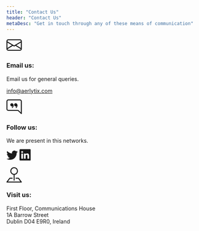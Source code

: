 ```yaml
---
title: "Contact Us"
header: "Contact Us"
metaDesc: "Get in touch through any of these means of communication"
---
```


<article>
<div class="container col-md-12">
    <div class="row row-cols-1 row-cols-md-2 mb-3 text-center">
      <div class="col mb-4">
        <div class="card pt-5 pb-5 rounded-6">
            <div class="contact__icon mb-3">
            <svg class="brand-color" xmlns="http://www.w3.org/2000/svg" width="2.5rem" height="2.5rem" fill="currentColor" class="bi bi-envelope" viewBox="0 0 16 16">
  <path d="M0 4a2 2 0 0 1 2-2h12a2 2 0 0 1 2 2v8a2 2 0 0 1-2 2H2a2 2 0 0 1-2-2V4Zm2-1a1 1 0 0 0-1 1v.217l7 4.2 7-4.2V4a1 1 0 0 0-1-1H2Zm13 2.383-4.708 2.825L15 11.105V5.383Zm-.034 6.876-5.64-3.471L8 9.583l-1.326-.795-5.64 3.47A1 1 0 0 0 2 13h12a1 1 0 0 0 .966-.741ZM1 11.105l4.708-2.897L1 5.383v5.722Z"/>
</svg>
            </div>
            <h3>Email us:</h3>
            <p>Email us for general queries.</p>
            <p><a class="h4" href="mailto:info@aerlytix.com">info@aerlytix.com</a></p>
        </div>
      </div>
      <div class="col mb-4">
        <div class="card pt-5 pb-5 rounded-6">
            <div class="contact__icon mb-3">
            <svg class="brand-color" xmlns="http://www.w3.org/2000/svg" width="2.5rem" height="2.5rem" fill="currentColor" class="bi bi-chat-right-quote" viewBox="0 0 16 16">
              <path d="M2 1a1 1 0 0 0-1 1v8a1 1 0 0 0 1 1h9.586a2 2 0 0 1 1.414.586l2 2V2a1 1 0 0 0-1-1H2zm12-1a2 2 0 0 1 2 2v12.793a.5.5 0 0 1-.854.353l-2.853-2.853a1 1 0 0 0-.707-.293H2a2 2 0 0 1-2-2V2a2 2 0 0 1 2-2h12z"/>
              <path d="M7.066 4.76A1.665 1.665 0 0 0 4 5.668a1.667 1.667 0 0 0 2.561 1.406c-.131.389-.375.804-.777 1.22a.417.417 0 1 0 .6.58c1.486-1.54 1.293-3.214.682-4.112zm4 0A1.665 1.665 0 0 0 8 5.668a1.667 1.667 0 0 0 2.561 1.406c-.131.389-.375.804-.777 1.22a.417.417 0 1 0 .6.58c1.486-1.54 1.293-3.214.682-4.112z"/>
            </svg>
            </div>
            <h3>Follow us:</h3>
            <p>We are present in this networks.</p>
            <p>
            <a class="link-dark mx-2" href="https://www.twitter.com/aerlytix">
                <svg xmlns="http://www.w3.org/2000/svg" width="1.85rem" height="1.85rem" fill="currentColor" class="bi bi-twitter" viewBox="0 0 16 16">
  <path d="M5.026 15c6.038 0 9.341-5.003 9.341-9.334 0-.14 0-.282-.006-.422A6.685 6.685 0 0 0 16 3.542a6.658 6.658 0 0 1-1.889.518 3.301 3.301 0 0 0 1.447-1.817 6.533 6.533 0 0 1-2.087.793A3.286 3.286 0 0 0 7.875 6.03a9.325 9.325 0 0 1-6.767-3.429 3.289 3.289 0 0 0 1.018 4.382A3.323 3.323 0 0 1 .64 6.575v.045a3.288 3.288 0 0 0 2.632 3.218 3.203 3.203 0 0 1-.865.115 3.23 3.23 0 0 1-.614-.057 3.283 3.283 0 0 0 3.067 2.277A6.588 6.588 0 0 1 .78 13.58a6.32 6.32 0 0 1-.78-.045A9.344 9.344 0 0 0 5.026 15z"/>
</svg></a>
            <a class="link-dark mx-2" href="https://www.linkedin.com/company/aerlytix">
                <svg xmlns="http://www.w3.org/2000/svg" width="1.85rem" height="1.85rem" fill="currentColor" class="bi bi-linkedin" viewBox="0 0 16 16">
  <path d="M0 1.146C0 .513.526 0 1.175 0h13.65C15.474 0 16 .513 16 1.146v13.708c0 .633-.526 1.146-1.175 1.146H1.175C.526 16 0 15.487 0 14.854V1.146zm4.943 12.248V6.169H2.542v7.225h2.401zm-1.2-8.212c.837 0 1.358-.554 1.358-1.248-.015-.709-.52-1.248-1.342-1.248-.822 0-1.359.54-1.359 1.248 0 .694.521 1.248 1.327 1.248h.016zm4.908 8.212V9.359c0-.216.016-.432.08-.586.173-.431.568-.878 1.232-.878.869 0 1.216.662 1.216 1.634v3.865h2.401V9.25c0-2.22-1.184-3.252-2.764-3.252-1.274 0-1.845.7-2.165 1.193v.025h-.016a5.54 5.54 0 0 1 .016-.025V6.169h-2.4c.03.678 0 7.225 0 7.225h2.4z"/>
</svg></a>
            </p>
        </div>
      </div>
      <div class="col-md-12 mb-4">
        <div class="card mb-4 rounded-6 contact-us__map-card">
          <div class="row g-0">
            <div class="col-md-4" style="display:flex; align-items: center">
              <div class="card-body pt-5 pb-5">
                <div class="contact__icon mb-3">
                <svg class="brand-color" xmlns="http://www.w3.org/2000/svg" width="2.5rem" height="2.5rem" fill="currentColor" class="bi bi-pin-map" viewBox="0 0 16 16"><path fill-rule="evenodd" d="M3.1 11.2a.5.5 0 0 1 .4-.2H6a.5.5 0 0 1 0 1H3.75L1.5 15h13l-2.25-3H10a.5.5 0 0 1 0-1h2.5a.5.5 0 0 1 .4.2l3 4a.5.5 0 0 1-.4.8H.5a.5.5 0 0 1-.4-.8l3-4z"/><path fill-rule="evenodd" d="M8 1a3 3 0 1 0 0 6 3 3 0 0 0 0-6zM4 4a4 4 0 1 1 4.5 3.969V13.5a.5.5 0 0 1-1 0V7.97A4 4 0 0 1 4 3.999z"/></svg>
                </div>
                <h3>Visit us:</h3>
                <p>First Floor, Communications House<br /> 1A Barrow Street<br/> Dublin D04 E9R0, Ireland</p>
              </div>
            </div>
             <div class="col-md-8">
              <div id="map-dublin" class="map-canvas rounded-left" data-lat="25.7617" data-lng="-80.1918" data-color="#0c66ff" style="height: 500px"></div>
            <script>
              var map = L.map("map-dublin").setView([53.33843, -6.23644], 17);
              L.tileLayer(
                "https://{s}.tile.openstreetmap.org/{z}/{x}/{y}.png",
                {
                  attribution:
                    '&copy; <a href="https://www.openstreetmap.org/copyright">OpenStreetMap</a> contributors',
                }
              ).addTo(map);
              var LeafIcon = L.Icon.extend({
                options: {
                  iconSize: [45, 120],
                },
              });
              var greenIcon = new LeafIcon({
                iconUrl: "/images/map-marker.svg",
              });
              L.marker([53.33843, -6.23644], { icon: greenIcon })
                .bindPopup(
                  "First Floor, Communications House, 1A Barrow Street, Dublin D04 E9R0"
                )
                .addTo(map);
            </script>
            </div>
          </div>
        </div>
      </div>
    </div>
</div>
</article>
